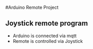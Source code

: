 #Arduino Remote Project

## Joystick remote program

- Arduino is connected via mqtt
- Remote is controlled via Joystick

